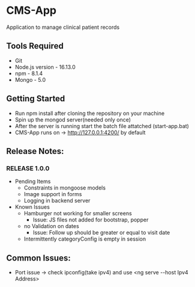 # CMS-App
Application to manage clinical patient records

## Tools Required
- Git
- Node.js version - 16.13.0
- npm - 8.1.4
- Mongo - 5.0
## Getting Started

- Run npm install after cloning the repository on your machine
- Spin up the mongod server(needed only once)
- After the server is running start the batch file attatched (start-app.bat)
- CMS-App runs on -> http://127.0.0.1:4200/ by default

## Release Notes:
### RELEASE 1.0.0
- Pending Items
    - Constraints in mongoose models
    - Image support in forms
    - Logging in backend server
- Known Issues
    - Hamburger not working for smaller screens
        - Issue: JS files not added for bootstrap, popper
    - no Validation on dates
        - Issue: Follow up should be greater or equal to visit date
    - Intermittently categoryConfig is empty in session
## Common Issues:
- Port issue -> check ipconfig(take ipv4) and use <ng serve --host Ipv4 Address>